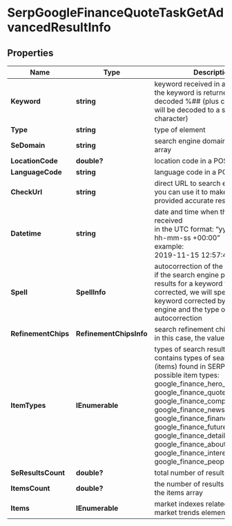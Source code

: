 # SerpGoogleFinanceQuoteTaskGetAdvancedResultInfo


## Properties

| Name | Type | Description | Notes |
|------------ | ------------- | ------------- | -------------|
**Keyword** | **string** | keyword received in a POST array<br>the keyword is returned with decoded %## (plus character ‘+’ will be decoded to a space character) |[optional]|
**Type** | **string** | type of element |[optional]|
**SeDomain** | **string** | search engine domain in a POST array |[optional]|
**LocationCode** | **double?** | location code in a POST array |[optional]|
**LanguageCode** | **string** | language code in a POST array |[optional]|
**CheckUrl** | **string** | direct URL to search engine results<br>you can use it to make sure that we provided accurate results |[optional]|
**Datetime** | **string** | date and time when the result was received<br>in the UTC format: “yyyy-mm-dd hh-mm-ss +00:00”<br>example:<br>2019-11-15 12:57:46 +00:00 |[optional]|
**Spell** | **SpellInfo** | autocorrection of the search engine<br>if the search engine provided results for a keyword that was corrected, we will specify the keyword corrected by the search engine and the type of autocorrection |[optional]|
**RefinementChips** | **RefinementChipsInfo** | search refinement chips<br>in this case, the value will be null |[optional]|
**ItemTypes** | **IEnumerable<string>** | types of search results in SERP<br>contains types of search results (items) found in SERP;<br>possible item types: google_finance_hero_groups, google_finance_quote, google_finance_compare_to, google_finance_news, google_finance_financial, google_finance_futures_chain, google_finance_details, google_finance_about, google_finance_interested, google_finance_people_also_search |[optional]|
**SeResultsCount** | **double?** | total number of results in SERP |[optional]|
**ItemsCount** | **double?** | the number of results returned in the items array |[optional]|
**Items** | **IEnumerable<BaseGoogleFinanceSerpElementItem>** | market indexes related to the market trends element |[optional]|